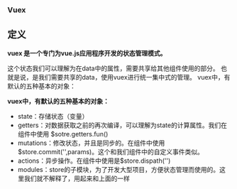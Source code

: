 ### Vuex

## 定义

**vuex 是一个专门为vue.js应用程序开发的状态管理模式。**

  这个状态我们可以理解为在data中的属性，需要共享给其他组件使用的部分。
  也就是说，是我们需要共享的data，使用vuex进行统一集中式的管理。
  vuex中，有默认的五种基本的对象：

**vuex中，有默认的五种基本的对象：**
 
- state：存储状态（变量）
- getters：对数据获取之前的再次编译，可以理解为state的计算属性。我们在组件中使用 $sotre.getters.fun()
- mutations：修改状态，并且是同步的。在组件中使用$store.commit('',params)。这个和我们组件中的自定义事件类似。
- actions：异步操作。在组件中使用是$store.dispath('')
- modules：store的子模块，为了开发大型项目，方便状态管理而使用的。这里我们就不解释了，用起来和上面的一样
